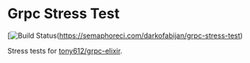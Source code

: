 # Grpc Stress Test

[![Build Status](https://semaphoreci.com/api/v1/darkofabijan/grpc-stress-test/branches/fix-chatter-adapter/badge.svg)(https://semaphoreci.com/darkofabijan/grpc-stress-test)

Stress tests for [tony612/grpc-elixir](https://github.com/tony612/grpc-elixir).
